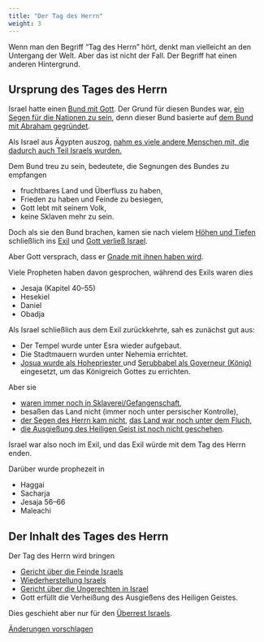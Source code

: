 ```yaml
---
title: "Der Tag des Herrn"
weight: 3
---
```



Wenn man den Begriff “Tag des Herrn” hört, denkt man vielleicht an den Untergang der Welt. Aber das ist nicht der Fall. Der Begriff hat einen anderen Hintergrund.


## Ursprung des Tages des Herrn

<a name="4fec"></a>
Israel hatte einen [Bund mit Gott](../../../../background/israel/expl/gods-covenant). Der Grund für diesen Bundes war, [ein Segen für die Nationen zu sein](https://www.bibleserver.com/SLT/1.Mose12%2C2-3), denn dieser Bund basierte auf [dem Bund mit Abraham gegründet](https://www.bibleserver.com/SLT/2.Mose3%2C6).

Als Israel aus Ägypten auszog, [nahm es viele andere Menschen mit, die dadurch auch Teil Israels wurden.](https://www.bibleserver.com/SLT/2.Mose12%2C38)

Dem Bund treu zu sein, bedeutete, die Segnungen des Bundes zu empfangen

- fruchtbares Land und Überfluss zu haben,
- Frieden zu haben und Feinde zu besiegen,
- Gott lebt mit seinem Volk,
- keine Sklaven mehr zu sein.


Doch als sie den Bund brachen, kamen sie nach vielem [Höhen und Tiefen ](https://www.bibleserver.com/SLT/Richter2%2C6-22)schließlich ins [Exil](https://www.bibleserver.com/SLT/2.Chronik36%2C15-23) und [Gott verließ Israel](https://www.bibleserver.com/SLT/Hesekiel11%2C22-24).

Aber Gott versprach, dass er [Gnade mit ihnen haben wird](https://www.bibleserver.com/SLT/3.Mose26%2C40-46).

Viele Propheten haben davon gesprochen, während des Exils waren dies

- Jesaja (Kapitel 40–55)
- Hesekiel
- Daniel
- Obadja


Als Israel schließlich aus dem Exil zurückkehrte, sah es zunächst gut aus:

- Der Tempel wurde unter Esra wieder aufgebaut.
- Die Stadtmauern wurden unter Nehemia errichtet.
- [Josua wurde als Hohepriester ](https://www.bibleserver.com/SLT/Sacharja3)und [Serubbabel als Governeur (König)](https://www.bibleserver.com/SLT/Sacharja4) eingesetzt, um das Königreich Gottes zu errichten.


Aber sie

- [waren immer noch in Sklaverei/Gefangenschaft](https://www.bibleserver.com/SLT/Esra9),
- besaßen das Land nicht (immer noch unter persischer Kontrolle),
- [der Segen des Herrn kam nicht](https://www.bibleserver.com/SLT/Haggai1%2C7-12), [das Land war noch unter dem Fluch](https://www.bibleserver.com/SLT/Maleachi3%2C10-11),
- [die Ausgießung des Heiligen Geist ist noch nicht geschehen](https://www.bibleserver.com/SLT/Hesekiel36%2C25-27).


Israel war also noch im Exil, und das Exil würde mit dem Tag des Herrn enden.

Darüber wurde prophezeit in

- Haggai
- Sacharja
- Jesaja 56–66
- Maleachi



## Der Inhalt des Tages des Herrn

<a name="af7c"></a>
Der Tag des Herrn wird bringen

- [Gericht über die Feinde Israels](https://www.bibleserver.com/SLT/Joel2%2C1-11)
- [Wiederherstellung Israels](https://www.bibleserver.com/SLT/Joel2%2C12-27)
- [Gericht über die Ungerechten in Israel](https://www.bibleserver.com/SLT/Zefanja1%2C4-9)
- Gott erfüllt die Verheißung des Ausgießens des Heiligen Geistes.


Dies geschieht aber nur für den [Überrest Israels](../../../../background/israel/expl/the-remnant-of-israel).




[Änderungen vorschlagen](https://github.com/revelation-today/revelation-today/blob/main/exampleSite/content/docs/background/israel/expl/the-day-of-the-lord.de.md)
